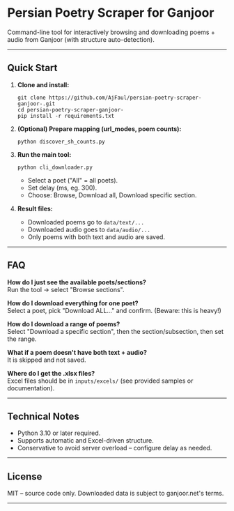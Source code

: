 # Persian Poetry Scraper for Ganjoor

Command-line tool for interactively browsing and downloading poems + audio from Ganjoor (with structure auto-detection).

---

## Quick Start

1. **Clone and install:**
    ```
    git clone https://github.com/AjFaul/persian-poetry-scraper-ganjoor-.git
    cd persian-poetry-scraper-ganjoor-
    pip install -r requirements.txt
    ```

2. **(Optional) Prepare mapping (url_modes, poem counts):**
    ```
    python discover_sh_counts.py
    ```

3. **Run the main tool:**
    ```
    python cli_downloader.py
    ```
    - Select a poet ("All" = all poets).
    - Set delay (ms, eg. 300).
    - Choose: Browse, Download all, Download specific section.

4. **Result files:**
    - Downloaded poems go to `data/text/...`
    - Downloaded audio goes to `data/audio/...`
    - Only poems with both text and audio are saved.

---

## FAQ

**How do I just see the available poets/sections?**  
Run the tool → select "Browse sections".

**How do I download everything for one poet?**  
Select a poet, pick "Download ALL..." and confirm. (Beware: this is heavy!)

**How do I download a range of poems?**  
Select "Download a specific section", then the section/subsection, then set the range.

**What if a poem doesn't have both text + audio?**  
It is skipped and not saved.

**Where do I get the .xlsx files?**  
Excel files should be in `inputs/excels/` (see provided samples or documentation).

---

## Technical Notes

- Python 3.10 or later required.
- Supports automatic and Excel-driven structure.
- Conservative to avoid server overload – configure delay as needed.

---

## License

MIT – source code only. Downloaded data is subject to ganjoor.net's terms.

---

